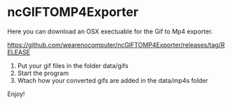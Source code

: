 # ncGIFTOMP4Exporter

Here you can download an OSX exectuable for the Gif to Mp4 exporter.

https://github.com/wearenocomputer/ncGIFTOMP4Exporter/releases/tag/RELEASE

1. Put your gif files in the folder data/gifs
2. Start the program
3. Wtach how your converted gifs are added in the data/mp4s folder

Enjoy!

